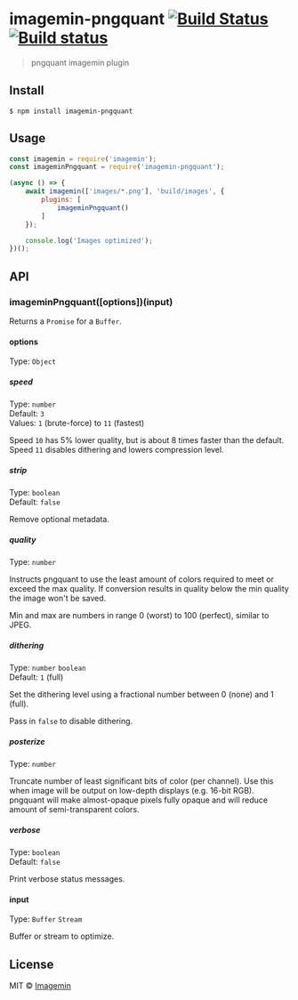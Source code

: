 # imagemin-pngquant [![Build Status](https://travis-ci.org/imagemin/imagemin-pngquant.svg?branch=master)](https://travis-ci.org/imagemin/imagemin-pngquant) [![Build status](https://ci.appveyor.com/api/projects/status/w60auppnbiwgu9gj?svg=true)](https://ci.appveyor.com/project/kevva/imagemin-pngquant)

> pngquant imagemin plugin


## Install

```
$ npm install imagemin-pngquant
```


## Usage

```js
const imagemin = require('imagemin');
const imageminPngquant = require('imagemin-pngquant');

(async () => {
	await imagemin(['images/*.png'], 'build/images', {
		plugins: [
			imageminPngquant()
		]
	});

	console.log('Images optimized');
})();
```


## API

### imageminPngquant([options])(input)

Returns a `Promise` for a `Buffer`.

#### options

Type: `Object`

##### speed

Type: `number`<br>
Default: `3`<br>
Values: `1` (brute-force) to `11` (fastest)

Speed `10` has 5% lower quality, but is about 8 times faster than the default. Speed `11` disables dithering and lowers compression level.

##### strip

Type: `boolean`<br>
Default: `false`

Remove optional metadata.

##### quality

Type: `number`

Instructs pngquant to use the least amount of colors required to meet or exceed
the max quality. If conversion results in quality below the min quality the
image won't be saved.

Min and max are numbers in range 0 (worst) to 100 (perfect), similar to JPEG.

##### dithering

Type: `number` `boolean`<br>
Default: `1` (full)

Set the dithering level using a fractional number between 0 (none) and 1 (full).

Pass in `false` to disable dithering.

##### posterize

Type: `number`

Truncate number of least significant bits of color (per channel). Use this when image will be output on low-depth displays (e.g. 16-bit RGB). pngquant will make almost-opaque pixels fully opaque and will reduce amount of semi-transparent colors.

##### verbose

Type: `boolean`<br>
Default: `false`

Print verbose status messages.

#### input

Type: `Buffer` `Stream`

Buffer or stream to optimize.


## License

MIT © [Imagemin](https://github.com/imagemin)
